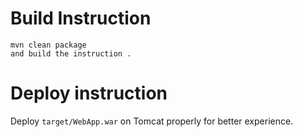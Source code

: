 

#     Build Instruction


```
mvn clean package
and build the instruction .
```

# Deploy instruction

Deploy ```target/WebApp.war``` on Tomcat properly for better experience.


